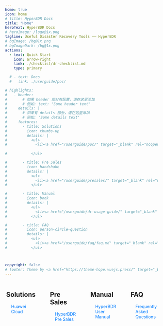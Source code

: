 ```yaml
---
home: true
icon: home
# title: HyperBDR Docs
title: "Home"
heroText: HyperBDR Docs
# heroImage: /logo@1x.png
tagline: Useful Disaster Recovery Tools —— HyperBDR
# bgImage: /bg@1x.png
# bgImageDark: /bg@1x.png
actions:
  - text: Quick Start
    icon: arrow-right
    link: ./checklist/dr-checklist.md
    type: primary

  # - text: Docs
  #   link: ./userguide/poc/

# highlights:
#   - header:
#       # 如果 header 部分有配置，请在这里添加
#       # 例如: text: "Some header text"
#     details: |
#       # 如果有 details 部分，请在这里添加
#       # 例如: "Some details text"
#     features:
#       - title: Solutions
#         icon: thumbs-up
#         details: |
#           <ul>
#             <li><a href="/userguide/poc/" target="_blank" rel="noopener" style="color: #8cccd5;">Huawei Cloud</a></li>
            
#           </ul>

#       - title: Pre Sales
#         icon: handshake
#         details: |
#           <ul>
#             <li><a href="/userguide/presales/" target="_blank" rel="noopener" style="color: #8cccd5;">HyperBDR Pre Sales</a></li>
#           </ul>   

#       - title: Manual
#         icon: book
#         details: |
#           <ul>
#             <li><a href="/userguide/dr-usage-guide/" target="_blank" rel="noopener" style="color: #8cccd5;">HyperBDR User Manual</a></li>
#           </ul>

#       - title: FAQ
#         icon: person-circle-question
#         details: |
#           <ul>
#             <li><a href="/userguide/faq/faq.md" target="_blank" rel="noopener" style="color: #8cccd5;">Frequently Asked Questions</a></li>
#           </ul>



copyright: false
# footer: Theme by <a href="https://theme-hope.vuejs.press/" target="_blank">VuePress Theme Hope</a> | MIT Licensed, Copyright © 2019-present Mr.Hope
---
```


<!-- This is an example of a project homepage. You can place your main content here.

To use this layout, you need to set `home: true` in the page front matter.

For related descriptions of configuration items, please see [Project HomePage Layout Config](https://theme-hope.vuejs.press/guide/layout/home/). -->

<!-- 在首页或其他Markdown文件中直接插入HTML -->
<div class="features-container">
  <div class="feature">
    <h2><i class="fas fa-thumbs-up feature-icon"></i> Solutions</h2>
    <ul>
      <li><a href="/userguide/poc/">Huawei Cloud</a></li>
      <!-- <li><a href="/aws-userguide/">AWS</a></li> -->
    </ul>
  </div>
  <div class="feature">
    <h2><i class="fas fa-handshake feature-icon"></i> Pre Sales</h2>
    <ul>
      <li><a href="/userguide/presales/">HyperBDR Pre Sales</a></li>
    </ul>
  </div>
  <div class="feature">
    <h2><i class="fas fa-book feature-icon"></i> Manual</h2>
    <ul>
      <li><a href="/userguide/dr-usage-guide/">HyperBDR User Manual</a></li>
    </ul>
  </div>
  <div class="feature">
    <h2><i class="fas fa-person-circle-question feature-icon"></i> FAQ</h2>
    <ul>
      <li><a href="/userguide/faq/faq">Frequently Asked Questions</a></li>
    </ul>
  </div>
</div>

<style>
/* 确保样式表文件被正确加载，并在 <head> 中优先引入 */

.features-container {
  display: flex;
  justify-content: center;
  gap: 1rem;
  flex-wrap: nowrap; /* 确保内容不会换行 */
  margin-top: 2rem;
  max-width: 100%; /* 容器宽度适应屏幕 */
  overflow-x: auto; /* 在屏幕较小时添加水平滚动条 */
}

.feature {
  flex: 0 1 300px; /* 确保每个组件有足够的宽度 */
  padding: 1rem;
  border-radius: 4px;
  background-color: transparent; /* 设置背景颜色为完全透明 */
  border: none; /* 去掉边框 */
  box-shadow: none; /* 去掉阴影 */
}

.feature h2 {
  margin-top: 0;
}

.feature ul {
  padding-left: 1rem;
  list-style: none; /* 去掉默认的列表样式 */
}

.feature a {
  color: #007bff;
  text-decoration: none;
}

.feature a:hover {
  text-decoration: underline;
}

</style>

